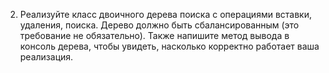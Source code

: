 2. Реализуйте класс двоичного дерева поиска с операциями вставки, удаления, поиска. Дерево должно быть
 сбалансированным (это требование не обязательно). Также напишите метод вывода в консоль дерева, чтобы 
 увидеть, насколько корректно работает ваша реализация. 